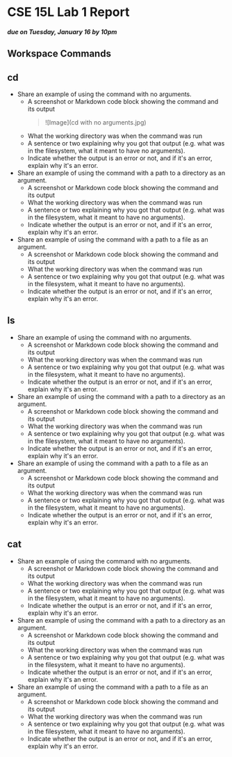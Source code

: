 # CSE 15L Lab 1 Report 
##### due on Tuesday, January 16 by 10pm

## Workspace Commands
cd
--
* Share an example of using the command with no arguments.
  * A screenshot or Markdown code block showing the command and its output
    > ![Image](cd with no arguments.jpg)
  * What the working directory was when the command was run
  * A sentence or two explaining why you got that output (e.g. what was in the filesystem, what it meant to have no arguments).
  * Indicate whether the output is an error or not, and if it's an error, explain why it's an error.
* Share an example of using the command with a path to a directory as an argument.
  * A screenshot or Markdown code block showing the command and its output
  * What the working directory was when the command was run
  * A sentence or two explaining why you got that output (e.g. what was in the filesystem, what it meant to have no arguments).
  * Indicate whether the output is an error or not, and if it's an error, explain why it's an error.
* Share an example of using the command with a path to a file as an argument.
  * A screenshot or Markdown code block showing the command and its output
  * What the working directory was when the command was run
  * A sentence or two explaining why you got that output (e.g. what was in the filesystem, what it meant to have no arguments).
  * Indicate whether the output is an error or not, and if it's an error, explain why it's an error.


ls
--
* Share an example of using the command with no arguments.
  * A screenshot or Markdown code block showing the command and its output
  * What the working directory was when the command was run
  * A sentence or two explaining why you got that output (e.g. what was in the filesystem, what it meant to have no arguments).
  * Indicate whether the output is an error or not, and if it's an error, explain why it's an error.
* Share an example of using the command with a path to a directory as an argument.
  * A screenshot or Markdown code block showing the command and its output
  * What the working directory was when the command was run
  * A sentence or two explaining why you got that output (e.g. what was in the filesystem, what it meant to have no arguments).
  * Indicate whether the output is an error or not, and if it's an error, explain why it's an error.
* Share an example of using the command with a path to a file as an argument.
  * A screenshot or Markdown code block showing the command and its output
  * What the working directory was when the command was run
  * A sentence or two explaining why you got that output (e.g. what was in the filesystem, what it meant to have no arguments).
  * Indicate whether the output is an error or not, and if it's an error, explain why it's an error.


cat
--
* Share an example of using the command with no arguments.
  * A screenshot or Markdown code block showing the command and its output
  * What the working directory was when the command was run
  * A sentence or two explaining why you got that output (e.g. what was in the filesystem, what it meant to have no arguments).
  * Indicate whether the output is an error or not, and if it's an error, explain why it's an error.
* Share an example of using the command with a path to a directory as an argument.
  * A screenshot or Markdown code block showing the command and its output
  * What the working directory was when the command was run
  * A sentence or two explaining why you got that output (e.g. what was in the filesystem, what it meant to have no arguments).
  * Indicate whether the output is an error or not, and if it's an error, explain why it's an error.
* Share an example of using the command with a path to a file as an argument.
  * A screenshot or Markdown code block showing the command and its output
  * What the working directory was when the command was run
  * A sentence or two explaining why you got that output (e.g. what was in the filesystem, what it meant to have no arguments).
  * Indicate whether the output is an error or not, and if it's an error, explain why it's an error.



